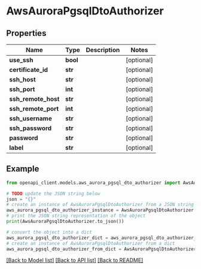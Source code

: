 # AwsAuroraPgsqlDtoAuthorizer


## Properties

Name | Type | Description | Notes
------------ | ------------- | ------------- | -------------
**use_ssh** | **bool** |  | [optional] 
**certificate_id** | **str** |  | [optional] 
**ssh_host** | **str** |  | [optional] 
**ssh_port** | **int** |  | [optional] 
**ssh_remote_host** | **str** |  | [optional] 
**ssh_remote_port** | **int** |  | [optional] 
**ssh_username** | **str** |  | [optional] 
**ssh_password** | **str** |  | [optional] 
**password** | **str** |  | [optional] 
**label** | **str** |  | [optional] 

## Example

```python
from openapi_client.models.aws_aurora_pgsql_dto_authorizer import AwsAuroraPgsqlDtoAuthorizer

# TODO update the JSON string below
json = "{}"
# create an instance of AwsAuroraPgsqlDtoAuthorizer from a JSON string
aws_aurora_pgsql_dto_authorizer_instance = AwsAuroraPgsqlDtoAuthorizer.from_json(json)
# print the JSON string representation of the object
print(AwsAuroraPgsqlDtoAuthorizer.to_json())

# convert the object into a dict
aws_aurora_pgsql_dto_authorizer_dict = aws_aurora_pgsql_dto_authorizer_instance.to_dict()
# create an instance of AwsAuroraPgsqlDtoAuthorizer from a dict
aws_aurora_pgsql_dto_authorizer_from_dict = AwsAuroraPgsqlDtoAuthorizer.from_dict(aws_aurora_pgsql_dto_authorizer_dict)
```
[[Back to Model list]](../README.md#documentation-for-models) [[Back to API list]](../README.md#documentation-for-api-endpoints) [[Back to README]](../README.md)


